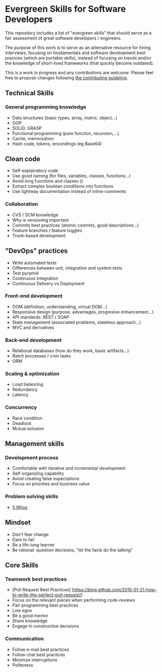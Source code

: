 # Evergreen Skills for Software Developers
This repository includes a list of "evergreen skills" that should serve as a fair assessment of great software developers / engineers.

The purpose of this work is to serve as an alternative resource for hiring interviews, focusing on fundamentals and software development best pracices (which are portable skills), instead of focusing on trends and/or the knowledge of short-lived frameworks (that quickly become outdated).

This is a work in progress and any contributions are welcome. Please feel free to propose changes following [the contributing guideline](CONTRIBUTING.md).

## Technical Skills

### General programming knowledge
 * Data structures (basic types, array, matrix, object...)
 * OOP
 * SOLID, GRASP
 * Functional programming (pure function, recursion,...)
 * Cache, memoization
 * Hash code, tokens, encondings (eg Base64)

## Clean code
 * Self-explainatory code
 * Use good naming (for files, variables, classes, functions...)
 * Avoid long functions and classes ()
 * Extract complex boolean conditions into functions
 * Use lightway documentation instead of inline-comments

### Collaboration
 * CVS / SCM knowledge
 * Why is versioning important
 * Commits best practices (atomic commits, good descriptions...)
 * Feature branches / feature toggles
 * Trunk-based development

## "DevOps" practices
 * Write automated tests
 * Differences between unit, integration and system tests
 * Test pyramid
 * Continuous Integration
 * Continuous Delivery vs Deployment

### Front-end development
 * DOM (definition, understanding, virtual DOM...)
 * Responsive design (purpose, advantages, progresive enhancement...)
 * API standards: REST / SOAP
 * State management (associated problems, stateless approach...)
 * MVC and derivatives

### Back-end development
 * Relational databases (how do they work, basic artifacts...)
 * Batch processes / cron tasks
 * ORM

### Scaling & optimization
 * Load balancing
 * Redundancy
 * Latency

### Concurrency
 * Race condition
 * Deadlock
 * Mutual exlusion

## Management skills

### Development process

* Comfortable with iterative and incremental development
* Self-organizing capability
* Avoid creating false expectations
* Focus on priorities and business value

### Problem solving skills

* [5 Whys](http://en.wikipedia.org/wiki/5_Whys)

## Mindset

* Don't fear change
* Dare to fail
* Be a life-long learner
* Be rational: question decisions, "let the facts do the talking"

## Core Skills

### Teamwork best practices

* [Pull Request Best Practices] (https://blog.github.com/2015-01-21-how-to-write-the-perfect-pull-request/)
* Focus on the relevant pieces when performing code-reviews
* Pair programming best practices
* Low egos
* Be a good mentor
* Share knowledge
* Engage in constructive decisions

### Communication

* Follow e-mail best practices
* Follow chat best practices
* Minimize interruptions
* Politeness
